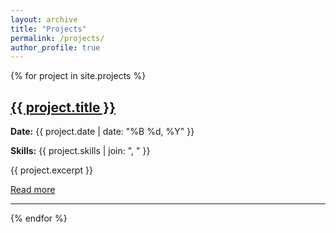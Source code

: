 ```yaml
---
layout: archive
title: "Projects"
permalink: /projects/
author_profile: true
---
```


[//]: # (# Projects)

{% for project in site.projects %}
  <div class="project">
    <h2><a href="{{ project.url }}">{{ project.title }}</a></h2>
    <p><strong>Date:</strong> {{ project.date | date: "%B %d, %Y" }}</p>
    <p><strong>Skills:</strong> {{ project.skills | join: ", " }}</p>
    <p>{{ project.excerpt }}</p>
    <a href="{{ project.url }}">Read more</a>
    <hr>
  </div>
{% endfor %}
